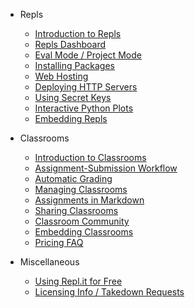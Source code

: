 * Repls
  * [Introduction to Repls](https://07c90680.ngrok.io/site/docs/repls/repls.md)
  * [Repls Dashboard](https://07c90680.ngrok.io/site/docs/repls/repls-dashboard.md)
  * [Eval Mode / Project Mode](https://07c90680.ngrok.io/site/docs/repls/files.md)
  * [Installing Packages](https://07c90680.ngrok.io/site/docs/repls/packages.md)
  * [Web Hosting](https://07c90680.ngrok.io/site/docs/repls/web-hosting.md)
  * [Deploying HTTP Servers](https://07c90680.ngrok.io/site/docs/repls/http-servers.md)
  * [Using Secret Keys](https://07c90680.ngrok.io/site/docs/repls/secret-keys.md)
  * [Interactive Python Plots](https://07c90680.ngrok.io/site/docs/repls/python-plots.md)
  * [Embedding Repls](https://07c90680.ngrok.io/site/docs/repls/embed-repls.md)

* Classrooms
  * [Introduction to Classrooms](https://07c90680.ngrok.io/site/docs/classroom/classrooms.md)
  * [Assignment-Submission Workflow](https://07c90680.ngrok.io/site/docs/classroom/assignment-submission.md)
  * [Automatic Grading](https://07c90680.ngrok.io/site/docs/classroom/autograding.md)
  * [Managing Classrooms](https://07c90680.ngrok.io/site/docs/classroom/management.md)
  * [Assignments in Markdown](https://07c90680.ngrok.io/site/docs/classroom/markdown.md)
  * [Sharing Classrooms](https://07c90680.ngrok.io/site/docs/classroom/sharing.md)
  * [Classroom Community](https://07c90680.ngrok.io/site/docs/classroom/community.md)
  * [Embedding Classrooms](https://07c90680.ngrok.io/site/docs/classroom/sharing.md)
  * [Pricing FAQ](https://07c90680.ngrok.io/site/docs/classroom/pricing-faq.md)

* Miscellaneous
  * [Using Repl.it for Free](https://07c90680.ngrok.io/site/docs/misc/free-features.md)
  * [Licensing Info / Takedown Requests](https://07c90680.ngrok.io/site/docs/misc/licensing.md)
